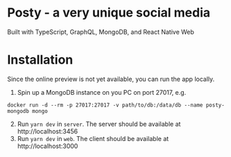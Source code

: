 # Posty - a very unique social media

Built with TypeScript, GraphQL, MongoDB, and React Native Web

# Installation

Since the online preview is not yet available, you can run the app locally.

1. Spin up a MongoDB instance on you PC on port 27017, e.g.

```
docker run -d --rm -p 27017:27017 -v path/to/db:/data/db --name posty-mongodb mongo
```

2. Run `yarn dev` in `server`. The server should be available at http://localhost:3456
3. Run `yarn dev` in `web`. The client should be available at http://localhost:3000
